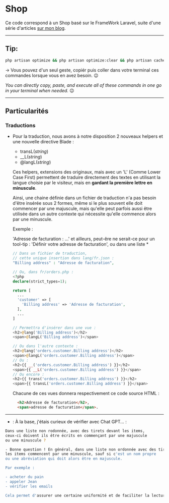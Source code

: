# Shop

Ce code correspond à un Shop basé sur le FrameWork Laravel, suite d'une série d'articles [sur mon blog](https://laravel.sillo.org).

---

## Tip:

```bash
php artisan optimize && php artisan optimize:clear && php artisan cache:clear && php artisan view:clear && php artisan config:clear
```

→ Vous pouvez d'un seul geste, copiér puis coller dans votre terminal ces commandes lorsque vous en avez besoin. 😉

*You can directly copy, paste, and execute all of these commands in one go in your terminal when needed.* 😉

---

## Particularités

### Traductions

* Pour la traduction, nous avons à notre disposition 2 nouveaux helpers et une nouvelle directive Blade :
  * transL(*string*)
  * __L(*string*)
  * @langL(*string*)
  
  Ces helpers, extensions des originaux, mais avec un 'L' (Comme Lower Case First) permettent de traduire directement des textes en utilisant la langue choisie par le visiteur, mais en **gardant la première lettre en minuscule**.

  Ainsi, une chaine définie dans un fichier de traduction n'a pas besoin d'être insérée sous 2 formes, même si le plus souvent elle doit commencer par une majuscule, mais qu'elle peut parfois aussi être utilisée dans un autre contexte qui nécessite qu'elle commence alors par une minuscule.

  Exemple :
  
  'Adresse de facturation : ...'
  et ailleurs, peut-êre ne serait-ce pour un tool-tip :
  'Définir votre adresse de facturation', ou dans une liste *

  ```php
  // Dans un fichier de traduction,
  // cette unique insertion dans lang/fr.json :
  "Billing address" : "Adresse de facturation",
  
  // Ou, dans fr/orders.php :
  <?php
  declare(strict_types=1);

  return [
    ...
    'customer' => [
      'Billing address' => 'Adresse de facturation',
    ],
    ...
  ]

  // Permettra d'insérer dans une vue :
  <h2>@lang('Billing address')</h2>
  <span>@langL('Billing address')</span>
  
  // Ou dans l'autre contexte :
  <h2>@lang('orders.customer.Billing address')</h2>
  <span>@langL('orders.customer.Billing address')</span>
  // Ou :
  <h2>{{ __('orders.customer.Billing address') }}</h2>
  <span>{{ __L('orders.customer.Billing address') }}</span>
  // Ou encore :
  <h2>{{ trans('orders.customer.Billing address') }}</h2>
  <span>{{ transL('orders.customer.Billing address') }}</span>
  ```

  Chacune de ces vues donnera respectivement ce code source HTML :

  ```html
    <h2>Adresse de facturation</h2>,
    <span>adresse de facturation</span>.
  ```

---

* : À la base, j'étais curieux de vérifier avec Chat GPT... :

```bash
Dans une liste non rodonnée, avec des tirets devant les items,
ceux-ci doivent ils être écrits en commençant par une majuscule
ou une minuscule ?

- Bonne question ! En général, dans une liste non ordonnée avec des tirets,
les items commencent par une minuscule, sauf si c'est un nom propre
ou une abréviation qui doit alors être en majuscule.

Par exemple :

- acheter du pain
- appeler Jean
- vérifier les emails

Cela permet d'assurer une certaine uniformité et de faciliter la lecture.
```
